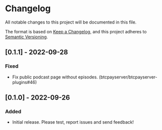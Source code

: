 # Changelog

All notable changes to this project will be documented in this file.

The format is based on [Keep a Changelog](https://keepachangelog.com/en/1.0.0/),
and this project adheres to [Semantic Versioning](https://semver.org/spec/v2.0.0.html).

## [0.1.1] - 2022-09-28

### Fixed

- Fix public podcast page without episodes. (btcpayserver/btcpayserver-plugins#46)

## [0.1.0] - 2022-09-26

### Added

- Initial release. Please test, report issues and send feedback!
